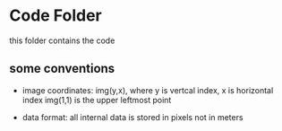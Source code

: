 # Code Folder 

this folder contains the code


## some conventions

- image coordinates:
 img(y,x), where y is vertcal index, x is horizontal index
 img(1,1) is the upper leftmost point

- data format:
 all internal data is stored in pixels not in meters

